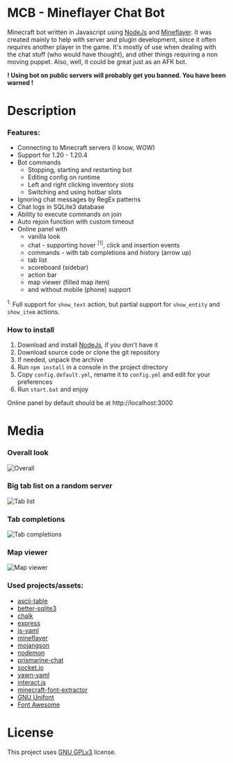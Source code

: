 # MCB - Mineflayer Chat Bot
Minecraft bot written in Javascript using [NodeJs](https://nodejs.org) and [Mineflayer](https://www.npmjs.com/package/mineflayer). It was created mainly to help with server and plugin development, since it often requires another player in the game. It's mostly of use when dealing with the chat stuff (who would have thought), and other things requiring a non moving puppet. Also, well, it could be great just as an AFK bot.

**! Using bot on public servers will probably get you banned. You have been warned !**


# Description
### Features:
- Connecting to Minecraft servers (I know, WOW)
- Support for 1.20 - 1.20.4
- Bot commands
  - Stopping, starting and restarting bot
  - Editing config on runtime
  - Left and right clicking inventory slots
  - Switching and using hotbar slots
- Ignoring chat messages by RegEx patterns
- Chat logs in SQLite3 database
- Ability to execute commands on join
- Auto rejoin function with custom timeout
- Online panel with
  - vanilla look
  - chat - supporting hover <sup>[1]</sup>, click and insertion events
  - commands - with tab completions and history (arrow up)
  - tab list
  - scoreboard (sidebar)
  - action bar
  - map viewer (filled map item)
  - and without mobile (phone) support

<sup>1.</sup> Full support for `show_text` action, but partial support for `show_entity` and `show_item` actions.

### How to install
1. Download and install [NodeJs](https://nodejs.org), if you don't have it
2. Download source code or clone the git repository
3. If needed, unpack the archive
4. Run `npm install` in a console in the project directory
5. Copy `config.default.yml`, rename it to `config.yml` and edit for your preferences
6. Run `start.bat` and enjoy

Online panel by default should be at http://localhost:3000


# Media
### Overall look
![Overall](https://i.imgur.com/XXnRPJP.gif)

### Big tab list on a random server
![Tab list](https://i.imgur.com/ydbsz75.png)

### Tab completions
![Tab completions](https://i.imgur.com/5QeWgfU.gif)

### Map viewer
![Map viewer](https://i.imgur.com/2HA4hXS.png)


### Used projects/assets:
- [ascii-table](https://www.npmjs.com/package/ascii-table)
- [better-sqlite3](https://www.npmjs.com/package/better-sqlite3)
- [chalk](https://www.npmjs.com/package/chalk)
- [express](https://www.npmjs.com/package/express)
- [js-yaml](https://www.npmjs.com/package/js-yaml)
- [mineflayer](https://www.npmjs.com/package/mineflayer)
- [mojangson](https://www.npmjs.com/package/mojangson)
- [nodemon](https://www.npmjs.com/package/nodemon)
- [prismarine-chat](https://www.npmjs.com/package/prismarine-chat)
- [socket.io](https://www.npmjs.com/package/socket.io)
- [yawn-yaml](https://www.npmjs.com/package/yawn-yaml)
- [interact.js](https://interactjs.io)
- [minecraft-font-extractor](https://github.com/Ynfuien/minecraft-font-extractor)
- [GNU Unifont](https://unifoundry.com/unifont/index.html)
- [Font Awesome](https://fontawesome.com)


# License
This project uses [GNU GPLv3](https://github.com/Ynfuien/MineflayerChatBot/blob/main/LICENSE) license.